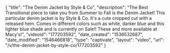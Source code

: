 {
    "title": "The Denim Jacket by Style & Co",
    "description": "The Best Transitional piece to take you from Summer to Fall is the Denim Jacket! This particular denim jacket is by Style & Co. It's a cute cropped cut with a released hem. Comes in different colors such as white, darker blue and this lighter blue shade and is currently on Sale!! These and more available at Macy's!",
    "videoid": "177203592",
    "date_created": "1536532687",
    "date_modified": "1546466818",
    "type": "captivate",
    "layout": "video",
    "url": "\/v\/the-denim-jacket-by-style-co\/177203592"
}